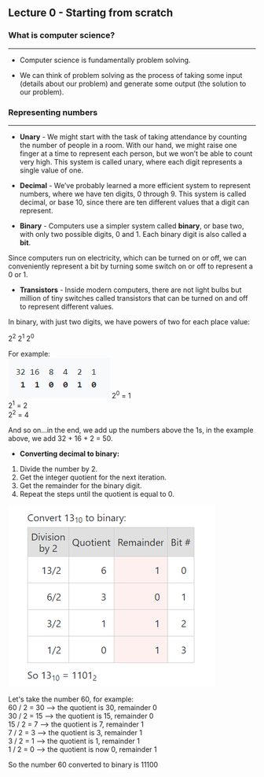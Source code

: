 ## Lecture 0 - Starting from scratch

### What is computer science?
---
* Computer science is fundamentally problem solving.

* We can think of problem solving as the process of taking some input (details about our problem) and generate some output (the solution to our problem).

### Representing numbers
---
* **Unary** - We might start with the task of taking attendance by counting the number of people in a room. With our hand, we might raise one finger at a time to represent each person, but we won’t be able to count very high. This system is called unary, where each digit represents a single value of one.

* **Decimal** - We’ve probably learned a more efficient system to represent numbers, where we have ten digits, 0 through 9. This system is called decimal, or base 10, since there are ten different values that a digit can represent.

* **Binary** - Computers use a simpler system called **binary**, or base two, with only two possible digits, 0 and 1. Each binary digit is also called a **bit**.

Since computers run on electricity, which can be turned on or off, we can conveniently represent a bit by turning some switch on or off to represent a 0 or 1.

* **Transistors** - Inside modern computers, there are not light bulbs but million of tiny switches called transistors that can be turned on and off to represent different values.

In binary, with just two digits, we have powers of two for each place value:

2<sup>2</sup> 2<sup>1</sup> 2<sup>0</sup>

For example:  
![](./bin-ex.png)
2<sup>0</sup> = 1  
2<sup>1</sup> = 2  
2<sup>2</sup> = 4  

And so on...in the end, we add up the numbers above the 1s, in the example above, we add 32 + 16 + 2 = 50.

* **Converting decimal to binary:**  
1. Divide the number by 2.
2. Get the integer quotient for the next iteration.
3. Get the remainder for the binary digit.
4. Repeat the steps until the quotient is equal to 0.

![](./convert-bin.png)

Let's take the number 60, for example:  
60 / 2 = 30 --> the quotient is 30, remainder 0  
30 / 2 = 15 --> the quotient is 15, remainder 0  
15 / 2 = 7 --> the quotient is 7, remainder 1  
7 / 2 = 3 --> the quotient is 3, remainder 1   
3 / 2 = 1 --> the quotient is 1, remainder 1  
1 / 2 = 0 --> the quotient is now 0, remainder 1

So the number 60 converted to binary is 11100